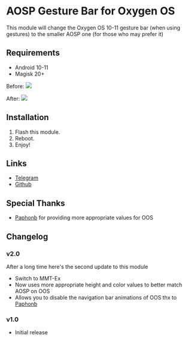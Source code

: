 # AOSP Gesture Bar for Oxygen OS

This module will change the Oxygen OS 10-11 gesture bar (when using gestures) to the smaller AOSP one (for those who may prefer it)

## Requirements
- Android 10-11
- Magisk 20+

Before:
![](https://i.imgur.com/vd1i2tW.png)

After:
![](https://i.imgur.com/QAdxCbd.png)





## Installation
1. Flash this module.
2. Reboot.
3. Enjoy!

## Links
- [Telegram](https://t.me/PannekoX)
- [Github](https://github.com/Magisk-Modules-Repo/aospill)

## Special Thanks
- [Paphonb](https://github.com/paphonb) for providing more appropriate values for OOS


## Changelog
### v2.0
 After a long time here's the second update to this module
- Switch to MMT-Ex
- Now uses more appropriate height and color values to better match AOSP on OOS
- Allows you to disable the navigation bar animations of OOS thx to [Paphonb](https://github.com/paphonb)
### v1.0
- Initial release
